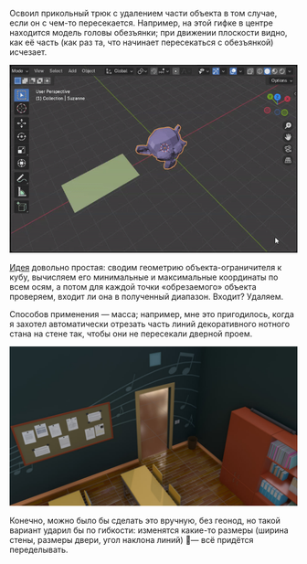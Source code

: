 ﻿Освоил прикольный трюк с удалением части объекта в том случае, если он с чем-то пересекается. Например, на этой гифке в центре находится модель головы обезъянки; при движении плоскости видно, как её часть (как раз та, что начинает пересекаться с обезъянкой) исчезает.

![Демо](demo.gif)

[Идея](https://github.com/vkostyanetsky/3DPlayground/blob/main/Geometry%20Nodes/DeleteGeometry.blend) довольно простая: сводим геометрию объекта-ограничителя к кубу, вычисляем его минимальные и максимальные координаты по всем осям, а потом для каждой точки «обрезаемого» объекта проверяем, входит ли она в полученный диапазон. Входит? Удаляем.

Способов применения — масса; например, мне это пригодилось, когда я захотел автоматически отрезать часть линий декоративного нотного стана на стене так, чтобы они не пересекали дверной проем.

![Пример](case.jpg)

Конечно, можно было бы сделать это вручную, без геонод, но такой вариант ударил бы по гибкости: изменятся какие-то размеры (ширина стены, размеры двери, угол наклона линий) — всё придётся переделывать.